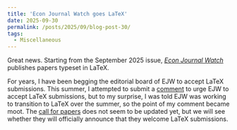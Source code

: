 ```yaml
---
title: 'Econ Journal Watch goes LaTeX'
date: 2025-09-30
permalink: /posts/2025/09/blog-post-30/
tags:
  - Miscellaneous
---
```


Great news. Starting from the September 2025 issue, [*Econ Journal Watch*](https://econjwatch.org/) publishes papers typeset in LaTeX.

For years, I have been begging the editorial board of EJW to accept LaTeX submissions. This summer, I attempted to submit a [comment](/files/EJW.pdf) to urge EJW to accept LaTeX submissions, but to my surprise, I was told EJW was working to transition to LaTeX over the summer, so the point of my comment became moot. The [call for papers](https://econjwatch.org/call-for-papers/) does not seem to be updated yet, but we will see whether they will officially announce that they welcome LaTeX submissions.